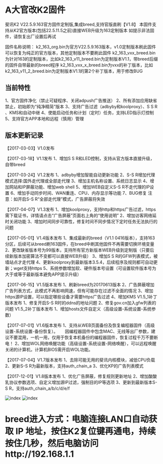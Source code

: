# A大官改K2固件 #
斐讯K2 V22.5.9.163官方固件定制版,集成breed,支持官版直刷【V1.8】
本固件支持从K2官方版本(包括22.5.11.5之前)直接WEB升级为163定制版本
如提示非法固件，请恢复出厂设置后再试

固件名称说明：
k2_163_org.bin为官方V22.5.9.163版本，v1.0定制版本刷此固件可以恢复为纯正的官方版本，其他定制版本不要刷此固件
k2_163_vxx_breed.bin为针对163的定制版本，比如k2_163_v11_breed.bin为定制版本V1.1，带breed后缀的固件自带最新的breed程序
k2_163_vxx_x_breed.bin为vxx的补丁版本，比如k2_163_v11_2_breed.bin为定制版本V1.1的第2个补丁版本，用于修改BUG

当前特性
----------------------------------------------------------------------------------------------------------------------------------------
1、官方固件净化（禁止可疑程序、关闭adpush广告推送）
2、所有添加应用缺省禁止，初始即为“纯净精简”版本
3、支持广告过滤（adbyby和koolproxy）、S S R 、KMS和自动中继
4、使能启动任务和计划（定时）任务，支持LED指示灯控制
5、支持官方APP本地和远程（慎用）管理

版本更新记录
----------------------------------------------------------------------------------------------------------------------------------------
【2017-03-03】V1.0发布

【2017-03-18】V1.1发布
1、增加S S R和LED控制，支持从官方版本直接升级，自带breed

【2017-03-24】V1.2发布
1、adbyby增加智能自动更新功能
2、S-S R增加代理模式选择:国外走代理或全部走代理
3、增加主机名称设置、系统日志显示
4、增加网站和IP屏蔽功能、增加web shell
5、增加WEB自定义S-S R不走代理的IP设置
6、增加手动同步时间、WAN重连、CPU、内存显示等功能
7、BUG修复
注意：如开启S-S R“全部走代理”模式，广告屏蔽将失效

【2017-04-07】V1.3发布
1、增加koolproxy，支持http和https广告过滤，https需下载证书，详情请点击“广告屏蔽”页面右上角的“使用说明”
2、增加访客网络延时关闭功能
3、增加时间同步可靠性，修复时间不同步情况下定时任务无法执行的问题

【2017-05-01】V1.4版本发布
1、集成最新的breed（V1.1 0416版本），支持163分区，后续可从breed刷163固件，在breed中刷其他固件不再需要切换环境变量
2、更改缺省版本号为99版本，支持所有官方新版本WEB升级到定制版（只要后续新版本加密算法不变都可以直接WEB升级）
3、增加S S R的GFW列表模式，被墙站点才走代理
4、更新koolproxy到最新版本3.5.4，后续程序及规则都可自动更新；wget支持https
5、系统参数增加软、硬件版本号设置（可设置软件版本号为大于或等于最新版本避免APP提示升级）

【2017-06-15】V1.5版本发布
1、刷新breed为20170613版本
2、广告屏蔽增加广告列表方式，此模式不再影响网速，但有可能存在过滤不全面的情况
3、增加https源IP设置，可以指定哪些设备才需要https广告过滤
4、增加KMS
V1.5_1补丁版本发布
1、修复开启S-S R时的ddns的地址问题
2、修复gov.cn加入gfw列表的问题
V1.5_2补丁版本发布
1、增加hosts文件自定义（高级设置-系统设置-系统参数）

【2017-07-01】V1.6版本发布
1、支持从WEB页面备份及恢复编程器固件（高级设置-系统设置-备份恢复）。
     因编程器固件中包含MAC、无线等出厂参数，建议不要混用，一机一用，仅用于恢复本机备份的编程器固件，恢复过程千万不要断电！
2、增加WOL网络唤醒功能（高级设置-系统设置-网络唤醒），可以远程唤醒关闭的计算机，计算机BIOS需开启WOL功能。

【2017-07-04】V1.7版本发布
1、去除可能无用的斐讯内核模块，减低CPU负载
2、更新S-S R为最新版本，支持auth_chain_a
3、优化KP的广告列表模式

【2017-12-01】V1.8版本发布
1、优化广告屏蔽，修复规则更新地址
2、增加酸酸乳协议参数选项、自定义增加源IP过滤，强制目的IP等选项
3、更新到最新版本S-S R，支持auth_chain_a/b/c/d/e/f

![index](http://www.right.com.cn/forum/data/attachment/forum/201703/18/181107c0839so3w9oepa8w.jpg)
![index](http://www.right.com.cn/forum/data/attachment/forum/201703/18/191106c7ddgzy8zg8d8zg7.jpg)
# breed进入方式：电脑连接LAN口自动获取 IP 地址，按住K2复位键再通电，持续按住几秒，然后电脑访问http://192.168.1.1 #
